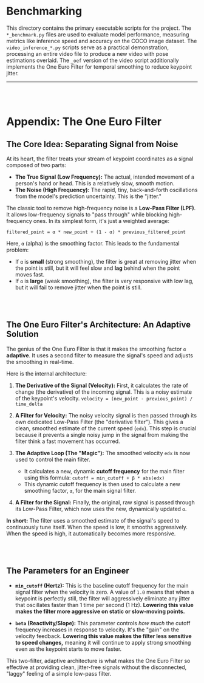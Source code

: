 # Benchmarking

This directory contains the primary executable scripts for the project. The `*_benchmark.py` files are used to evaluate model performance, measuring metrics like inference speed and accuracy on the COCO image dataset. The `video_inference_*.py` scripts serve as a practical demonstration, processing an entire video file to produce a new video with pose estimations overlaid. The `_oef` version of the video script additionally implements the One Euro Filter for temporal smoothing to reduce keypoint jitter.

---
<br>

<br>


# Appendix: The One Euro Filter


## The Core Idea: Separating Signal from Noise 

At its heart, the filter treats your stream of keypoint coordinates as a signal composed of two parts:

* **The True Signal (Low Frequency):** The actual, intended movement of a person's hand or head. This is a relatively slow, smooth motion.
* **The Noise (High Frequency):** The rapid, tiny, back-and-forth oscillations from the model's prediction uncertainty. This is the "jitter."

The classic tool to remove high-frequency noise is a **Low-Pass Filter (LPF)**. It allows low-frequency signals to "pass through" while blocking high-frequency ones. In its simplest form, it's just a weighted average:

`filtered_point = α * new_point + (1 - α) * previous_filtered_point`

Here, `α` (alpha) is the smoothing factor. This leads to the fundamental problem:

* If `α` is **small** (strong smoothing), the filter is great at removing jitter when the point is still, but it will feel slow and **lag** behind when the point moves fast.
* If `α` is **large** (weak smoothing), the filter is very responsive with low lag, but it will fail to remove jitter when the point is still.


<br>

<br>

## The One Euro Filter's Architecture: An Adaptive Solution

The genius of the One Euro Filter is that it makes the smoothing factor `α` **adaptive**. It uses a second filter to measure the signal's speed and adjusts the smoothing in real-time.

Here is the internal architecture:

1.  **The Derivative of the Signal (Velocity):** First, it calculates the rate of change (the derivative) of the incoming signal. This is a noisy estimate of the keypoint's velocity. `velocity = (new_point - previous_point) / time_delta`

2.  **A Filter for Velocity:** The noisy velocity signal is then passed through its own dedicated Low-Pass Filter (the "derivative filter"). This gives a clean, smoothed estimate of the current speed (`edx`). This step is crucial because it prevents a single noisy jump in the signal from making the filter think a fast movement has occurred.

3.  **The Adaptive Loop (The "Magic"):** The smoothed velocity `edx` is now used to control the main filter.
    * It calculates a new, dynamic **cutoff frequency** for the main filter using this formula: `cutoff = min_cutoff + β * abs(edx)`
    * This dynamic cutoff frequency is then used to calculate a new smoothing factor, `α`, for the main signal filter.

4.  **A Filter for the Signal:** Finally, the original, raw signal is passed through its Low-Pass Filter, which now uses the new, dynamically updated `α`.



**In short:** The filter uses a smoothed estimate of the signal's speed to continuously tune itself. When the speed is low, it smooths aggressively. When the speed is high, it automatically becomes more responsive.


<br>

<br>

## The Parameters for an Engineer

* **`min_cutoff` (Hertz):** This is the baseline cutoff frequency for the main signal filter when the velocity is zero. A value of `1.0` means that when a keypoint is perfectly still, the filter will aggressively eliminate any jitter that oscillates faster than 1 time per second (1 Hz). **Lowering this value makes the filter more aggressive on static or slow-moving points.**

* **`beta` (Reactivity/Slope):** This parameter controls *how much* the cutoff frequency increases in response to velocity. It's the "gain" on the velocity feedback. **Lowering this value makes the filter less sensitive to speed changes,** meaning it will continue to apply strong smoothing even as the keypoint starts to move faster.

This two-filter, adaptive architecture is what makes the One Euro Filter so effective at providing clean, jitter-free signals without the disconnected, "laggy" feeling of a simple low-pass filter.
